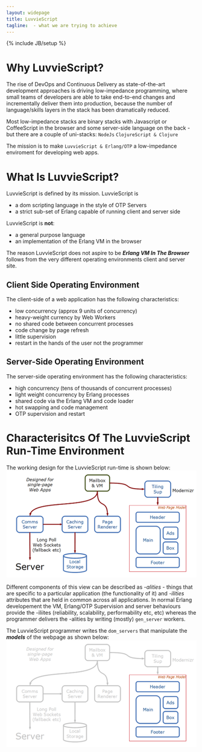 ```yaml
---
layout: widepage
title: LuvvieScript
tagline:  - what we are trying to achieve
---
```

{% include JB/setup %}

Why LuvvieScript?
=================

The rise of DevOps and Continuous Delivery as state-of-the-art development approaches is driving low-impedance programming, where small teams of developers are able to take end-to-end changes and incrementally deliver them into production, because the number of language/skills layers in the stack has been dramatically reduced.

Most low-impedance stacks are binary stacks with Javascript or CoffeeScript in the browser and some server-side language on the back - but there are a couple of uni-stacks:
``NodeJs``
``ClojureScript & Clojure``

The mission is to make ``LuvvieScript & Erlang/OTP`` a low-impedance enviroment for developing web apps.

What Is LuvvieScript?
=====================

LuvvieScript is defined by its mission. LuvvieScript is
* a dom scripting language in the style of OTP Servers
* a strict sub-set of Erlang capable of running client and server side

LuvvieScript is **not**:
* a general purpose language
* an implementation of the Erlang VM in the browser

The reason LuvvieScript does not aspire to be ***Erlang VM In The Browser*** follows from the very different operating environments client and server site.

Client Side Operating Environment
---------------------------------

The client-side of a web application has the following characteristics:

* low concurrency (approx 9 units of concurrency)
* heavy-weight currency by Web Workers
* no shared code between concurrent processes
* code change by page refresh
* little supervision
* restart in the hands of the user not the programmer

Server-Side Operating Environment
---------------------------------

The server-side operating environment has the following characteristics:

* high concurrency (tens of thousands of concurrent processes)
* light weight concurrency by Erlang processes
* shared code via the Erlang VM and code loader
* hot swapping and code management
* OTP supervision and restart

Characterisitcs Of The LuvvieScript Run-Time Environment
========================================================

The working design for the LuvvieScript run-time is shown below:
<img src='assets/img/LuvvieScript.png' alt='LuvvieScript Schematic' />

Different components of this view can be described as *-alities* - things that are specific to a particular application (the functionality of it) and *-ilities* attributes that are held in common across all applications. In normal Erlang developement the VM, Erlang/OTP Supervision and server behaviours provide the -iliites (reliability, scalability, performability etc, etc) whereas the programmer delivers the -alities by writing (mostly) ``gen_server`` workers.

The LuvvieScript programmer writes the ``dom_servers`` that manipulate the ***models*** of the webpage as shown below:
<img src='assets/img/LuvvieScript_alities.png' alt='LuvvieScript Web Page Model Schematic' />
